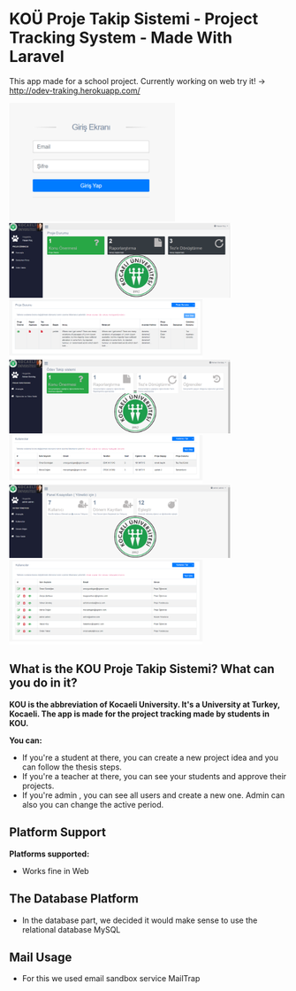 # KOÜ Proje Takip Sistemi - Project Tracking System - Made With Laravel

This app made for a school project. Currently working on web try it! -> http://odev-traking.herokuapp.com/

<div class="row">
  <img src="images/Screenshot_3.png" width="300"/>
</div>
<div class="row">
   <img src="images/Screenshot_1.png" width="400"/>
  <img src="images/Screenshot_2.png" width="350"/>
</div>
<div class="row">
   <img src="images/Screenshot_6.png" width="400"/>
  <img src="images/Screenshot_7.png" width="350"/>
</div>
<div class="row">
   <img src="images/Screenshot_5.png" width="400"/>
  <img src="images/Screenshot_4.png" width="350"/>
</div>

## What is the KOU Proje Takip Sistemi? What can you do in it?

**KOU is the abbreviation of Kocaeli University. It's a University at Turkey, Kocaeli. The app is made for the project tracking made by students in KOU.**

**You can:**
 - If you're a student at there, you can create a new project idea and you can follow the thesis steps.
 - If you're a teacher at there, you can see your students and approve their projects.
 - If you're admin , you can see all users and create a new one. Admin can also you can change the active period.

## Platform Support

**Platforms supported:**
 - Works fine in Web 

## The Database Platform

  - In the database part, we decided it would make sense to use the relational database MySQL

## Mail Usage
  - For this we used email sandbox service MailTrap
